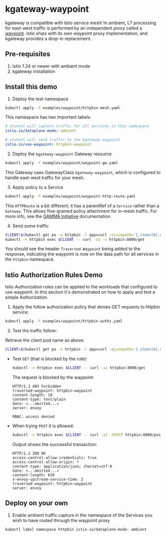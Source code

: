 # kgateway-waypoint

kgateway is compatible with Istio service mesh! In ambient, L7 processing for
east-west traffic is performed by an independent proxy called a
[waypoint](https://istio.io/latest/docs/ambient/usage/waypoint/). Istio ships with its
own waypoint proxy implementation, and kgateway provides a drop-in replacement.

## Pre-requisites

1. Istio 1.24 or newer with ambient mode
2. kgateway installation

## Install this demo

1. Deploy the test namespace

```bash
kubectl apply -f examples/waypoint/httpbin-mesh.yaml
```

This namespace has two important labels:

```yaml
# ztunnel will capture traffic for all services in this namespace
istio.io/dataplane-mode: ambient

# ztunnel will send traffic to the kgateway-waypoint
istio.io/use-waypoint: httpbin-waypoint
```

2. Deploy the `kgateway-waypoint` Gateway resource

```bash
kubectl apply -f examples/waypoint/waypoint-gw.yaml
```

This Gateway uses GatewayClass `kgateway-waypoint`, which is configured to handle
east-west traffic for your mesh.

3. Apply policy to a Service

```bash
kubectl apply -f examples/waypoint/waypoint-http-route.yaml
```

This `HTTPRoute` is a bit different; it has a parentRef of a `Service` rather
than a `Gateway`. This allows fine-grained policy attachment for in-mesh traffic.
For more info, see the [GAMMA Initiative](https://gateway-api.sigs.k8s.io/mesh/gamma/) documentation.

4. Send some traffic

```bash
CLIENT=$(kubectl get po -n httpbin -l app=curl -ojsonpath='{.items[0].metadata.name}')
kubectl -n httpbin exec $CLIENT -- curl -sS -v httpbin:8000/get
```

You should see the header `Traversed-Waypoint` being added to the response,
indicating the waypoint is now on the data path for all services in the `httpbin`
namespace.

## Istio Authorization Rules Demo

Istio Authorization rules can be applied to the workloads that configured to use waypoint. In
this section it's demonstrated on how to apply and test a simple Authorization.

1. Apply the follow authorization policy that denies GET requests to httpbin service:

```bash
kubectl apply -f examples/waypoint/httpbin-authz.yaml
```

2. Test the traffic follow:

Retrieve the client pod name as above:

```bash
CLIENT=$(kubectl get po -n httpbin -l app=curl -ojsonpath='{.items[0].metadata.name}')
```

- Test `GET` (that is blocked by the rule):

  ```bash
  kubectl -n httpbin exec $CLIENT -- curl -si httpbin:8000/get
  ```

  The request is blocked by the waypoint:

  ```output
  HTTP/1.1 403 Forbidden
  traversed-waypoint: httpbin-waypoint
  content-length: 19
  content-type: text/plain
  date: <...omitted...>
  server: envoy
  
  RBAC: access denied
  ```

- When trying `POST` it is allowed:

  ```bash
  kubectl -n httpbin exec $CLIENT -- curl -sI -XPOST httpbin:8000/post
  ```

  Output shows the successful transaction:

  ```output
  HTTP/1.1 200 OK
  access-control-allow-credentials: true
  access-control-allow-origin: *
  content-type: application/json; charset=utf-8
  date: <...omitted...>
  content-length: 639
  x-envoy-upstream-service-time: 2
  traversed-waypoint: httpbin-waypoint
  server: envoy
  ```

## Deploy on your own

1. Enable ambient traffic capture in the namespace of the Services
   you wish to have routed through the waypoint proxy

```bash
kubectl label namespace httpbin istio.io/dataplane-mode: ambient
```
